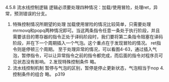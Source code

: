 4.5.8 流水线控制逻辑
逻辑必须要处理四种情况：加载/使用冒险，处理ret，异常，预测错误的分支。
1. 特殊控制情况所期望的处理
加载使用冒险的情况比较简单，只需要处理mrmovq和popq两种情况即可。当这两条指令任意一条处于执行阶段，并且需要该目的寄存器的指令正处于译码阶段时，我们要将第二条指令阻塞在译码阶段，并在下一个周期插入一个气泡。这个重点在于发现冒险的情况。
ret指令则是停顿三个周期。
至于处理异常的情况，可以看图4-63，通过插入气泡，暂停指令，可以让异常指令之前的指令都完成，而后面的指令对程序员可见状态没有影响。
2.发现特殊控制条件
略。
3. 流水线控制机制
暂停与气泡的区别，暂停是停止更新状态，气泡相当于nop
4.控制条件的组合
略。
p319
